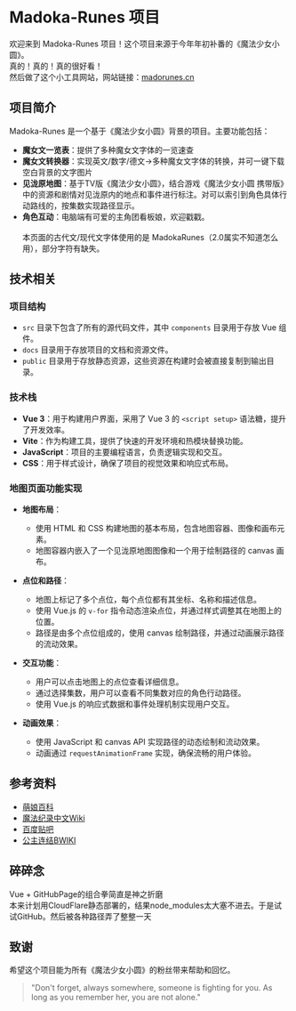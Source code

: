 # Madoka-Runes 项目

欢迎来到 Madoka-Runes 项目！这个项目来源于今年年初补番的《魔法少女小圆》。<br>
真的！真的！真的很好看！<br>
然后做了这个小工具网站，网站链接：[madorunes.cn](madorunes.cn)<br>
## 项目简介

Madoka-Runes 是一个基于《魔法少女小圆》背景的项目。主要功能包括：

- **魔女文一览表**：提供了多种魔女文字体的一览速查
- **魔女文转换器**：实现英文/数字/德文→多种魔女文字体的转换，并可一键下载空白背景的文字图片
- **见泷原地图**：基于TV版《魔法少女小圆》，结合游戏《魔法少女小圆 携带版》中的资源和剧情对见泷原内的地点和事件进行标注。对可以索引到角色具体行动路线的，按集数实现路径显示。
- **角色互动**：电脑端有可爱的主角团看板娘，欢迎戳戳。<br><br>
本页面的古代文/现代文字体使用的是 MadokaRunes（2.0属实不知道怎么用），部分字符有缺失。


## 技术相关

### 项目结构
  - `src` 目录下包含了所有的源代码文件，其中 `components` 目录用于存放 Vue 组件。
  - `docs` 目录用于存放项目的文档和资源文件。
  - `public` 目录用于存放静态资源，这些资源在构建时会被直接复制到输出目录。
### 技术栈

- **Vue 3**：用于构建用户界面，采用了 Vue 3 的 `<script setup>` 语法糖，提升了开发效率。
- **Vite**：作为构建工具，提供了快速的开发环境和热模块替换功能。
- **JavaScript**：项目的主要编程语言，负责逻辑实现和交互。
- **CSS**：用于样式设计，确保了项目的视觉效果和响应式布局。

### 地图页面功能实现

- **地图布局**：
  - 使用 HTML 和 CSS 构建地图的基本布局，包含地图容器、图像和画布元素。
  - 地图容器内嵌入了一个见泷原地图图像和一个用于绘制路径的 canvas 画布。

- **点位和路径**：
  - 地图上标记了多个点位，每个点位都有其坐标、名称和描述信息。
  - 使用 Vue.js 的 `v-for` 指令动态渲染点位，并通过样式调整其在地图上的位置。
  - 路径是由多个点位组成的，使用 canvas 绘制路径，并通过动画展示路径的流动效果。

- **交互功能**：
  - 用户可以点击地图上的点位查看详细信息。
  - 通过选择集数，用户可以查看不同集数对应的角色行动路径。
  - 使用 Vue.js 的响应式数据和事件处理机制实现用户交互。

- **动画效果**：
  - 使用 JavaScript 和 canvas API 实现路径的动态绘制和流动效果。
  - 动画通过 `requestAnimationFrame` 实现，确保流畅的用户体验。


## 参考资料

- [萌娘百科](https://zh.moegirl.org.cn/Mainpage#)
- [魔法纪录中文Wiki](https://magireco.moe/wiki/%E9%A6%96%E9%A1%B5)
- [百度贴吧](https://tieba.baidu.com/p/4525882479?pn=5#)
- [公主连结BWIKI](https://wiki.biligame.com/pcr/%E9%A6%96%E9%A1%B5)



## 碎碎念
Vue + GitHubPage的组合拳简直是神之折磨<br>
本来计划用CloudFlare静态部署的，结果node_modules太大塞不进去。于是试试GitHub。然后被各种路径弄了整整一天



## 致谢

希望这个项目能为所有《魔法少女小圆》的粉丝带来帮助和回忆。

> "Don't forget, always somewhere, someone is fighting for you. As long as you remember her, you are not alone."


